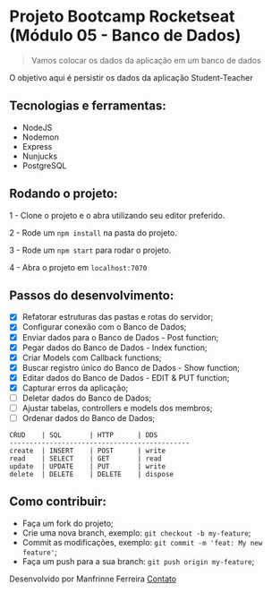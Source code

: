 # Projeto Bootcamp Rocketseat (Módulo 05 - Banco de Dados)

> Vamos colocar os dados da aplicação em um banco de dados

O objetivo aqui é persistir os dados da aplicação Student-Teacher

 ## Tecnologias e ferramentas:

 <ul>
  <li>NodeJS</li>
  <li>Nodemon</li>
  <li>Express</li>
  <li>Nunjucks</li>
  <li>PostgreSQL</li>
 </ul>

## Rodando o projeto:

1 - Clone o projeto e o abra utilizando seu editor preferido.

2 - Rode um `npm install` na pasta do projeto.

3 - Rode um `npm start` para rodar o projeto.

4 - Abra o projeto em `localhost:7070`

## Passos do desenvolvimento:

- [x] Refatorar estruturas das pastas e rotas do servidor;
- [x] Configurar conexão com o Banco de Dados;
- [x] Enviar dados para o Banco de Dados - Post function;
- [x] Pegar dados do Banco de Dados - Index function;
- [x] Criar Models com Callback functions;
- [x] Buscar registro único do Banco de Dados - Show function;
- [x] Editar dados do Banco de Dados - EDIT & PUT function;
- [x] Capturar erros da aplicação;
- [ ] Deletar dados do Banco de Dados;
- [ ] Ajustar tabelas, controllers e models dos membros;
- [ ] Ordenar dados do Banco de Dados;

```
CRUD	| SQL	    | HTTP	    | DDS
---------------------------------------------
create	| INSERT	| POST	    | write
read	| SELECT 	| GET	    | read
update	| UPDATE	| PUT	    | write
delete	| DELETE	| DELETE	| dispose

```

## Como contribuir:

-  Faça um fork do projeto;
-  Crie uma nova branch, exemplo: `git checkout -b my-feature`;
-  Commit as modificações, exemplo: `git commit -m 'feat: My new feature'`;
-  Faça um push para a sua branch: `git push origin my-feature`;


Desenvolvido por Manfrinne Ferreira [Contato](https://www.linkedin.com/in/manfrinne-ferreira-6033121a7/)
